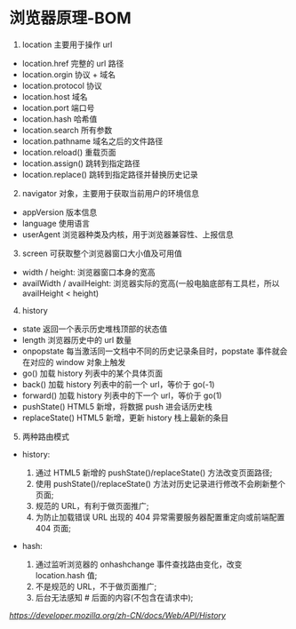 # 浏览器原理-BOM

1. location 主要用于操作 url

- location.href 完整的 url 路径
- location.orgin 协议 + 域名
- location.protocol 协议
- location.host 域名
- location.port 端口号
- location.hash 哈希值
- location.search 所有参数
- location.pathname 域名之后的文件路径
- location.reload() 重载页面
- location.assign() 跳转到指定路径
- location.replace() 跳转到指定路径并替换历史记录

2. navigator 对象，主要用于获取当前用户的环境信息

- appVersion 版本信息
- language 使用语言
- userAgent 浏览器种类及内核，用于浏览器兼容性、上报信息

3. screen 可获取整个浏览器窗口大小值及可用值

- width / height: 浏览器窗口本身的宽高
- availWidth / availHeight: 浏览器实际的宽高(一般电脑底部有工具栏，所以 availHeight < height)

4. history

- state 返回一个表示历史堆栈顶部的状态值
- length 浏览器历史中的 url 数量
- onpopstate 每当激活同一文档中不同的历史记录条目时，popstate 事件就会在对应的 window 对象上触发
- go() 加载 history 列表中的某个具体页面
- back() 加载 history 列表中的前一个 url，等价于 go(-1)
- forward() 加载 history 列表中的下一个 url，等价于 go(1)
- pushState() HTML5 新增，将数据 push 进会话历史栈
- replaceState() HTML5 新增，更新 history 栈上最新的条目

5. 两种路由模式

- history:

  1. 通过 HTML5 新增的 pushState()/replaceState() 方法改变页面路径;
  2. 使用 pushState()/replaceState() 方法对历史记录进行修改不会刷新整个页面;
  3. 规范的 URL，有利于做页面推广;
  4. 为防止加载错误 URL 出现的 404 异常需要服务器配置重定向或前端配置 404 页面;

- hash:

  1. 通过监听浏览器的 onhashchange 事件查找路由变化，改变 location.hash 值;
  2. 不是规范的 URL，不于做页面推广;
  3. 后台无法感知 # 后面的内容(不包含在请求中);

*https://developer.mozilla.org/zh-CN/docs/Web/API/History*
